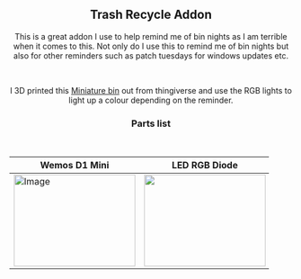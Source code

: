 <h2 align="center">Trash Recycle Addon</h2>
<p align="center">
This is a great addon I use to help remind me of bin nights as I am terrible when it comes to this. Not only do I use this to remind me of bin nights but also for other reminders such as patch tuesdays for windows updates etc. </p><br>
<p align="center">
I 3D printed this <a href="https://www.thingiverse.com/thing:4097960">Miniature bin</a> out from thingiverse and use the RGB lights to light up a colour depending on the reminder.</p>

<h3 align="center">Parts list</h3>
<Br>
<table style="undefined;table-layout: fixed; width: 462px">
<thead>
  <tr>
    <th>Wemos D1 Mini</th>
    <th>LED RGB Diode</th>
  </tr>
</thead>
<tbody>
  <tr>
    <td><img src="https://hackster.imgix.net/uploads/attachments/405477/wemos-d1-mini.jpg?auto=compress%2Cformat&w=900&h=675&fit=min" alt="Image" width="216" height="163"></td>
    <td><img src="https://files.readme.io/a1f6e99-www_electronics-diy_com_store_RGB_LED_Common_Anode_5mm_jpg.png" width="216" height="163"></td>
  </tr>
</tbody>
</table>
